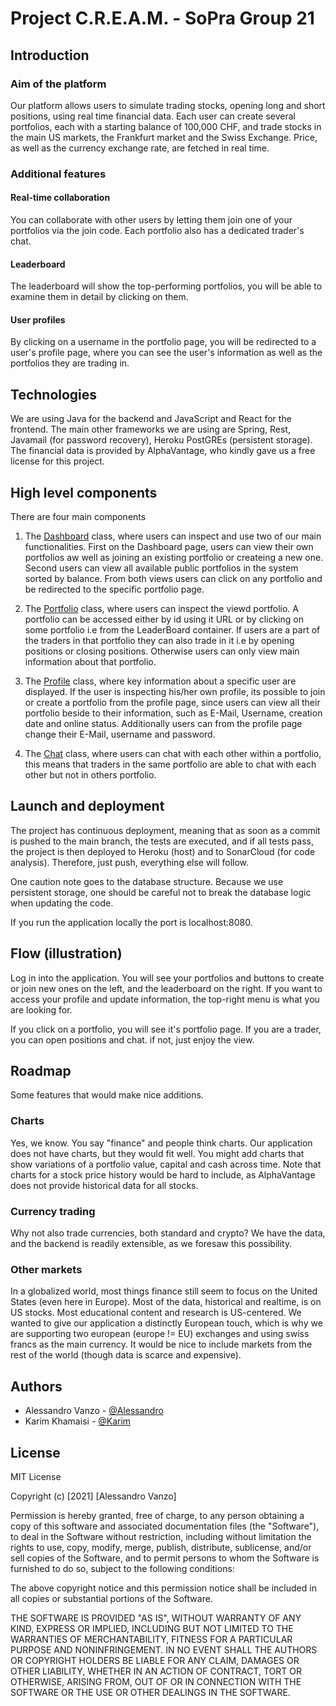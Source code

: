 # Project C.R.E.A.M. - SoPra Group 21

## Introduction

### Aim of the platform
Our platform allows users to simulate trading stocks, opening long and short positions, using real time financial data.
Each user can create several portfolios, each with a starting balance of 100,000 CHF, and trade stocks in the main
US markets, the Frankfurt market and the Swiss Exchange. Price, as well as the currency exchange rate, are fetched in
real time.

### Additional features

#### Real-time collaboration
You can collaborate with other users by letting them join one of your portfolios via the join code.
Each portfolio also has a dedicated trader's chat.

#### Leaderboard
The leaderboard will show the top-performing portfolios, you will be able to examine them in detail by clicking on them.

#### User profiles
By clicking on a username in the portfolio page, you will be redirected to a user's profile page, where you can see
the user's information as well as the portfolios they are trading in.

## Technologies

We are using Java for the backend and JavaScript and React for the frontend.
The main other frameworks we are using are Spring, Rest, Javamail (for password recovery),
Heroku PostGREs (persistent storage).
The financial data is provided by AlphaVantage, who kindly gave us a free license for this project.

## High level components 

There are four main components 

1. The [Dashboard](https://github.com/sopra-fs21-group-21/Client/blob/master/src/Dashboard/Dashboard.js) class, where users can inspect and use two of our main functionalities. First on the Dashboard page, users can view their own portfolios aw well as joining an existing portfolio or createing a new one. Second users can view all available public portfolios in the system sorted by balance. From both views users can click on any portfolio and be redirected to the specific portfolio page. 

1. The [Portfolio](https://github.com/sopra-fs21-group-21/Client/blob/master/src/Portfolio/Portfolio.js) class, where users can inspect the viewd portfolio. A portfolio can be accessed either by id using it URL or by clicking on some portfolio i.e from the LeaderBoard container. If users are a part of the traders in that portfolio they can also trade in it i.e by opening positions or closing positions. Otherwise users can only view main information about that portfolio. 

1. The [Profile](https://github.com/sopra-fs21-group-21/Client/blob/master/src/Profile/Profile.js) class, where key information about a specific user are displayed. If the user is inspecting his/her own profile, its possible to join or create a portfolio from the profile page, since users can view all their portfolio beside to their information, such as E-Mail, Username, creation date and online status. Additionally users can from the profile page change their E-Mail, username and password.  

1. The [Chat](https://github.com/sopra-fs21-group-21/Client/blob/master/src/Design/WrapperContent/Chat.js) class, where users can chat with each other within a portfolio, this means that traders in the same portfolio are able to chat with each other but not in others portfolio. 


## Launch and deployment

The project has continuous deployment, meaning that as soon as a commit is pushed to the main branch, the tests are
executed, and if all tests pass, the project is then deployed to Heroku (host) and to SonarCloud (for code analysis).
Therefore, just push, everything else will follow.

One caution note goes to the database structure. Because we use persistent storage, one should be careful not to break
the database logic when updating the code.

If you run the application locally the port is localhost:8080.

## Flow (illustration)

Log in into the application. You will see your portfolios and buttons to create or join new ones on the left, and the leaderboard
on the right. If you want to access your profile and update information, the top-right menu is what you are looking for.

If you click on a portfolio, you will see it's portfolio page. If you are a trader, you can open positions and chat.
if not, just enjoy the view.

## Roadmap

Some features that would make nice additions.

### Charts
Yes, we know. You say "finance" and people think charts. Our application does not have charts, but they would fit well.
You might add charts that show variations of a portfolio value, capital and cash across time.
Note that charts for a stock price history would be hard to include, as AlphaVantage does not provide historical data
for all stocks.

### Currency trading
Why not also trade currencies, both standard and crypto? We have the data, and the backend is readily extensible, as we
foresaw this possibility.

### Other markets
In a globalized world, most things finance still seem to focus on the United States (even here in Europe). Most of the data, historical and realtime,
is on US stocks. Most educational content and research is US-centered. We wanted to give our application a distinctly European touch,
which is why we are supporting two european (europe != EU) exchanges and using swiss francs as the main currency. It
would be nice to include markets from the rest of the world (though data is scarce and expensive).

## Authors

* Alessandro Vanzo - [@Alessandro](http://github.com/alessandrovanzo)
* Karim Khamaisi   - [@Karim](http://github.com/Karimkh31)


## License

MIT License

Copyright (c) [2021] [Alessandro Vanzo]

Permission is hereby granted, free of charge, to any person obtaining a copy
of this software and associated documentation files (the "Software"), to deal
in the Software without restriction, including without limitation the rights
to use, copy, modify, merge, publish, distribute, sublicense, and/or sell
copies of the Software, and to permit persons to whom the Software is
furnished to do so, subject to the following conditions:

The above copyright notice and this permission notice shall be included in all
copies or substantial portions of the Software.

THE SOFTWARE IS PROVIDED "AS IS", WITHOUT WARRANTY OF ANY KIND, EXPRESS OR
IMPLIED, INCLUDING BUT NOT LIMITED TO THE WARRANTIES OF MERCHANTABILITY,
FITNESS FOR A PARTICULAR PURPOSE AND NONINFRINGEMENT. IN NO EVENT SHALL THE
AUTHORS OR COPYRIGHT HOLDERS BE LIABLE FOR ANY CLAIM, DAMAGES OR OTHER
LIABILITY, WHETHER IN AN ACTION OF CONTRACT, TORT OR OTHERWISE, ARISING FROM,
OUT OF OR IN CONNECTION WITH THE SOFTWARE OR THE USE OR OTHER DEALINGS IN THE
SOFTWARE.

